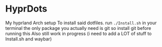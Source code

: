 # HyprDots
My hyprland Arch setup
To install said dotfiles. run `./Install.sh` in your terminal
the only package you actually need is git so install git before running this
Also still work in progress (i need to add a LOT of stuff to Install.sh and waybar)

